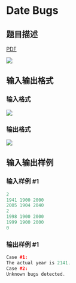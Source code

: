 # Date Bugs

## 题目描述

[problemUrl]: https://uva.onlinejudge.org/index.php?option=com_onlinejudge&Itemid=8&category=9&page=show_problem&problem=641

[PDF](https://uva.onlinejudge.org/external/7/p700.pdf)

![](https://cdn.luogu.com.cn/upload/vjudge_pic/UVA700/9999c3ab0604a73ca40d12c182d8bf300c545b3f.png)

## 输入输出格式

### 输入格式

![](https://cdn.luogu.com.cn/upload/vjudge_pic/UVA700/b96d8682d124fc257a771939e11159448f8e0ca0.png)

### 输出格式

![](https://cdn.luogu.com.cn/upload/vjudge_pic/UVA700/897e0288ce1ff448b4ba2d43524bfb9265781166.png)

## 输入输出样例

### 输入样例 #1

```cpp
2
1941 1900 2000
2005 1904 2040
2
1998 1900 2000
1999 1900 2000
0
```


### 输出样例 #1

```cpp
Case #1:
The actual year is 2141.
Case #2:
Unknown bugs detected.
```


